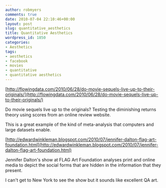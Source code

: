```yaml
---
author: robmyers
comments: true
date: 2010-07-04 22:10:46+00:00
layout: post
slug: quantitative_aesthetics
title: Quantitative Aesthetics
wordpress_id: 1850
categories:
- Aesthetics
tags:
- aesthetics
- facebook
- movies
- quantitative
- quantitative aesthetics
---
```


[http://flowingdata.com/2010/06/28/do-movie-sequels-live-up-to-their-originals/](http://flowingdata.com/2010/06/28/do-movie-sequels-live-up-to-their-originals/)  
  
Do movie sequels live up to the originals? Testing the diminishing returns theory using scores from an online review website.  
  
This is a great example of the kind of meta-analysis that computers and large datasets enable.  
  
[http://edwardwinkleman.blogspot.com/2010/07/jennifer-dalton-flag-art-foundation.html](http://edwardwinkleman.blogspot.com/2010/07/jennifer-dalton-flag-art-foundation.html)  
  
Jennifer Dalton's show at FLAG Art Foundation analyses print and online media to depict the social forms that are hidden in the information that they present.  
  
I can't get to New York to see the show but it sounds like excellent QA art.  


